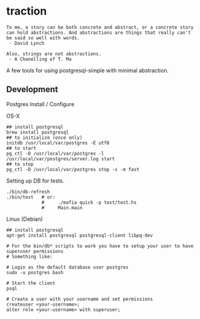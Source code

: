 traction
========

```
To me, a story can be both concrete and abstract, or a concrete story
can hold abstractions. And abstractions are things that really can't
be said so well with words.
 - David Lynch

Also, strings are not abstractions.
 - A Chanelling of T. Ma
```

A few tools for using postgresql-simple with minimal abstraction.


## Development

Postgres Install / Configure

OS-X

```
## install postgresql
brew install postgresql
## to initialize (once only)
initdb /usr/local/var/postgres -E utf8
## to start
pg_ctl -D /usr/local/var/postgres -l /usr/local/var/postgres/server.log start
## to stop
pg_ctl -D /usr/local/var/postgres stop -s -m fast
```

Setting up DB for tests.
```
./bin/db-refresh
./bin/test   # or:
             #     ./mafia quick -p test/test.hs
             #     Main.main
```

Linux (Debian)

```
## install postgresql
apt-get install postgresql postgresql-client libpq-dev

# For the bin/db* scripts to work you have to setup your user to have superuser permissions
# Something like:

# Login as the default database user postgres
sudo -u postgres bash

# Start the client
psql

# Create a user with your username and set permissions
createuser <your-username>;
alter role <your-username> with superuser;

```
